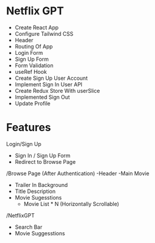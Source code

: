# Netflix GPT

- Create React App
- Configure Tailwind CSS
- Header
- Routing Of App
- Login Form
- Sign Up Form
- Form Validation
- useRef Hook
- Create Sign Up User Account
- Implement Sign In User API
- Create Redux Store With userSlice
- Implemented Sign Out
- Update Profile

# Features

Login/Sign Up

- Sign In / Sign Up Form
- Redirect to Browse Page

/Browse Page (After Authentication)
-Header
-Main Movie

- Trailer In Background
- Title Description
- Movie Sugesstions
  - Movie List \* N (Horizontally Scrollable)

/NetflixGPT

- Search Bar
- Movie Suggesstions
